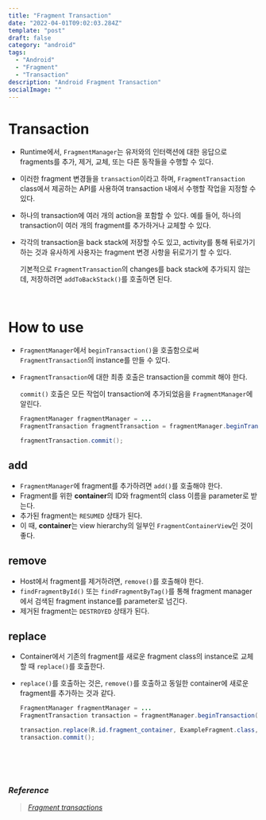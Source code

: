 ```yaml
---
title: "Fragment Transaction"
date: "2022-04-01T09:02:03.284Z"
template: "post"
draft: false
category: "android"
tags:
  - "Android"
  - "Fragment"
  - "Transaction"
description: "Android Fragment Transaction"
socialImage: ""
---
```



# Transaction

- Runtime에서, `FragmentManager`는 유저와의 인터랙션에 대한 응답으로 fragments를 추가, 제거, 교체, 또는 다른 동작들을 수행할 수 있다.
- 이러한 fragment 변경들을 `transaction`이라고 하며, `FragmentTransaction` class에서 제공하는 API를 사용하여 transaction 내에서 수행할 작업을 지정할 수 있다.
- 하나의 transaction에 여러 개의 action을 포함할 수 있다. 예를 들어, 하나의 transaction이 여러 개의 fragment를 추가하거나 교체할 수 있다.
- 각각의 transaction을 back stack에 저장할 수도 있고, activity를 통해 뒤로가기 하는 것과 유사하게 사용자는 fragment 변경 사항을 뒤로가기 할 수 있다.
    
    기본적으로 `FragmentTransaction`의 changes를 back stack에 추가되지 않는데, 저장하려면 `addToBackStack()`를 호출하면 된다.
    

<br>

# How to use

- `FragmentManager`에서 `beginTransaction()`을 호출함으로써 `FragmentTransaction`의 instance를 만들 수 있다.
- `FragmentTransaction`에 대한 최종 호출은 transaction을 commit 해야 한다.
    
    `commit()` 호출은 모든 작업이 transaction에 추가되었음을 `FragmentManager`에 알린다.
    
    ```java
    FragmentManager fragmentManager = ...
    FragmentTransaction fragmentTransaction = fragmentManager.beginTransaction();
    
    fragmentTransaction.commit();
    ```
    

## add

- `FragmentManager`에 fragment를 추가하려면 `add()`를 호출해야 한다.
- Fragment를 위한 **container**의 ID와 fragment의 class 이름을 parameter로 받는다.
- 추가된 fragment는 `RESUMED` 상태가 된다.
- 이 때, **container**는 view hierarchy의 일부인 `FragmentContainerView`인 것이 좋다.

## remove

- Host에서 fragment를 제거하려면, `remove()`를 호출해야 한다.
- `findFragmentById()` 또는 `findFragmentByTag()`를 통해 fragment manager에서 검색된 fragment instance를 parameter로 넘긴다.
- 제거된 fragment는 `DESTROYED` 상태가 된다.

## replace

- Container에서 기존의 fragment를 새로운 fragment class의 instance로 교체할 때 `replace()`를 호출한다.
- `replace()`를 호출하는 것은, `remove()`를 호출하고 동일한 container에 새로운 fragment를 추가하는 것과 같다.

    ```java
    FragmentManager fragmentManager = ...
    FragmentTransaction transaction = fragmentManager.beginTransaction();

    transaction.replace(R.id.fragment_container, ExampleFragment.class, null);
    transaction.commit();
    ```

<br>
<br>
<br>

### *Reference*

> *[Fragment transactions](https://developer.android.com/guide/fragments/transactions)*